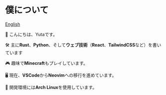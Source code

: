 # 僕について

[English](./README.md)

👋 こんにちは、Yutaです。

🛠️ 主に**Rust**、**Python**、そして**ウェブ技術**（**React**、**TailwindCSS**など）を書いています

🎮 趣味で**Minecraft**もプレイしています。

🖥️ 現在、**VSCode**から**Neovim**への移行を進めています。

🐧 開発環境には**Arch Linux**を使用しています。
